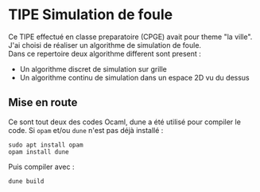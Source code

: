 # TIPE Simulation de foule
  Ce TIPE effectué en classe preparatoire (CPGE) avait pour theme "la ville". J'ai choisi de réaliser un algorithme de simulation de foule. </br>
  Dans ce repertoire deux algorithme different sont present :
  - Un algorithme discret de simulation sur grille
  - Un algorithme continu de simulation dans un espace 2D vu du dessus
## Mise en route 
  Ce sont tout deux des codes Ocaml, dune a été utilisé pour compiler le code.
  Si `opam` et/ou `dune` n'est pas déjà installé :
  ```
  sudo apt install opam
  opam install dune
  ```
  Puis compiler avec : 
  ```
  dune build
  ```
  
